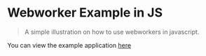# Webworker Example in JS

> A simple illustration on how to use webworkers in javascript.

You can view the example application [here](https://js-worker.surge.sh)
